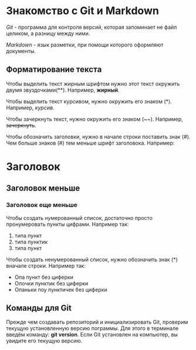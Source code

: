 # Знакомство с Git и Markdown

*Git* - программа для контроля версий, которая запоминает не файл целиком, а разницу между ними.

*Markdown* - язык разметки, при помощи которого оформляют документы.

## Форматирование текста

Чтобы выделить текст жирным шрифтом нужно этот текст окружить двумя звуздочками(**). Например, **жирный**.

Чтобы выделить текст курсивом, нужно окружить его знаком (*). Например, *курсив*.

Чтобы зачеркнуть текст, нужно окружить его знаком (~~). Например, ~~зачеркнуть~~.

Чтобы обозначить заголовки, нужно в начале строки поставить знак (#). Чем больше знаков (#) тем меньше шрифт заголовока. Например:
# Заголовок
## Заголовок меньше
### Заголовок еще меньше

Чтобы создать нумерованный список, достаточно просто пронумеровать пункты цифрами. Например так:
1. типа пункт
2. типа пунктик
3. типа пункт

Чтобы создать ненумерованный список, нужно обозначить знак (*) вначале строки. Например так:
* Опа пункт без циферки
* Опочки пунктик без циферки
* Опаньки поу пунктичек без циферки

## Команды для Git

Прежде чем создавать репозиторий и инициализировать Git, проверим текущую установленную
версию пограммы. Для этого в терминале введём команду: **git version**. Если Git установлен на компьютер, вы увидите его текущую версию.